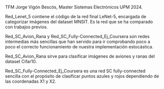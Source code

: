 TFM Jorge Vigón Bescós, Master Sistemas Electrónicos UPM 2024.

Red_Lenet_5 contiene el código de la red final LeNet-5, encargada de categorizar imágenes del dataset MNSIT. Es la red que se ha comparado con trabajos previos.


Red_SC_Avion_Rana y Red_SC_Fully-Connected_Ej_Coursera son redes intermedias más sencillas que han servido para ir comprobando poco a poco el correcto funcionamiento de nuestra implementación estocástica.

Red_SC_Avion_Rana sirve para clasificar imágenes de aviones y ranas del dataset Cifar10.

Red_SC_Fully-Connected_Ej_Coursera es una red SC fully-connected sencilla con el propósito de clasificar puntos azules y rojos dependiendo de las coordenadas X1 y X2.
